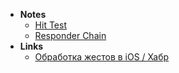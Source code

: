 - **Notes**
	- [Hit Test](Hit%20Test.md)
	- [Responder Chain](Responder%20Chain.md)
- **Links**
	- [Обработка жестов в iOS / Хабр](https://habr.com/ru/post/584100/)
